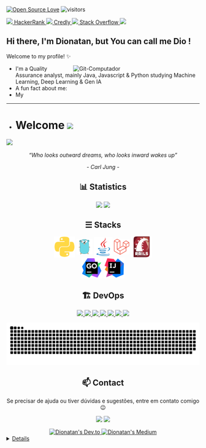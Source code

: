 
[![Open Source Love](https://badges.frapsoft.com/os/v1/open-source.svg?v=102)](https://github.com/ellerbrock/open-source-badge/) 
![visitors](https://visitor-badge.laobi.icu/badge?page_id=dionatan=dionatan) 


<div align="left"> <a href="https://www.hackerrank.com/" title="HackerRank Profile" target="_blank" rel="noopener noreferrer"> <img width="22" src="https://i.ibb.co/P5W5dLW/hackerrank.png"> HackerRank </a> <a href="https://www.credly.com/users//" title="HackerRank Profile" target="_blank" rel="noopener noreferrer"> <img width="25" src="https://i.ibb.co/b4xrkRV/icons8-credly-80-1.png"> Credly </a> <a href="https://stackoverflow.com/users/27412594/?tab=profile" title="Stack Overflow Profile" target="_blank" rel="noopener noreferrer"> <img width="22" src="https://i.ibb.co/W67KFp9/768px-Stack-Overflow-icon-svg.png"> Stack Overflow </a>
	 <a href="https://www.twitch.tv/" target="_blank" rel="noopener noreferrer"> <img src="https://img.shields.io/twitch/status/"> </a> 
</div>

	
## Hi there, I'm Dionatan, but You can call me Dio !

Welcome to my profile! ✨

<div>
  <img align="right" alt="Git-Computador" width="330px" src="https://i.ibb.co/pKnZRJt/OCPJSE17.png"/>
</div>

- I'm a Quality Assurance analyst, mainly Java, Javascript & Python studying Machine Learning, Deep Learning & Gen IA
- A fun fact about me:   
- My  
  
---



- # Welcome <img src="https://media.giphy.com/media/hvRJCLFzcasrR4ia7z/giphy.gif" width="30">


<a href="https://www.pensador.com/colecao/dionatan_carvalho_1081326" title="Pensador"> <img height="21em" src="https://cdn.pensador.com/img/logo.png"></a>
<p align="center"><i>“Who looks outward dreams, who looks inward wakes up”</i></p>
<p align="center"><i>- Carl Jung -</i></p>

<div align="center">
	
## 📊 Statistics

<div align="center">
  <a href="https://ayo.so/"></a>
  <img height="150em" src="https://github-readme-stats.vercel.app/api?username=dionatanc&show_icons=true&theme=dracula&include_all_commits=true&count_private=true"/>
 <img height="150em" src="https://github-readme-stats.vercel.app/api/top-langs/?username=Dionatanc&layout=compact&langs_count=6&theme=radical&hide=html,css,javascript,typescript,GLSL,PLpgSQL,PLSQL,Roff,TSQL,Dockerfile,Makefile,C+,C#,C++ ,C++,"/>



## ☰ Stacks

<div align="center">
<img align="center" alt="Devroot-Js" height="55" width="55" src="https://raw.githubusercontent.com/devicons/devicon/master/icons/python/python-plain.svg">
	<img align="center" alt="Devroot-React" height="41" width="41"  
			src="https://raw.githubusercontent.com/devicons/devicon/master/icons/go/go-original.svg">
 	 <img align="center" alt="Devroot-CSS" height="49" width="49" src="https://raw.githubusercontent.com/devicons/devicon/master/icons/java/java-original.svg">
  		
  <img align="center" alt="Devroot-React" height="41" width="41"  src="https://raw.githubusercontent.com/devicons/devicon/master/icons/laravel/laravel-original.svg">
	<img align="center" alt="Devroot-React" height="55" width="55" src="https://raw.githubusercontent.com/devicons/devicon/master/icons/rails/rails-original-wordmark.svg">
   
  
</div>

<div align="center">
<img align="center" alt="Devroot-React" height="55" width="55" src="https://raw.githubusercontent.com/devicons/devicon/master/icons/goland/goland-original.svg">

<img align="center" alt="Devroot-React" height="55" width="55" src="https://raw.githubusercontent.com/devicons/devicon/master/icons/intellij/intellij-original.svg">
</div>


<div align="Center">
	
 ## 🏗️ DevOps
	
  <a href="https://prometheus.io/">
    <img src="https://img.shields.io/badge/Prometheus-E6522C?style=for-the-badge&logo=Prometheus&logoColor=white">
  </a>
  <a href="https://grafana.com/">
    <img src="https://img.shields.io/badge/grafana-%23F46800.svg?style=for-the-badge&logo=grafana&logoColor=white">
  </a>
  <a href="https://www.datadoghq.com/">
    <img src="https://img.shields.io/badge/datadog-%23632CA6.svg?style=for-the-badge&logo=datadog&logoColor=white">
  </a>
  <a href="https://www.jaegertracing.io">
    <img src="https://img.shields.io/badge/jaeger-0072C6.svg?style=for-the-badge&logo=Jaeger&logoColor=white">
</a>
    </a>
  <a href="https://www.terraform.io">
    <img src="https://img.shields.io/badge/Terraform-%25632CA5.svg?style=for-the-badge&logo=Terraform&logoColor=white">
  </a>
	<a href="https://www.redhat.com/en/ansible-collaborative">
    <img src="https://img.shields.io/badge/Ansible-632CA5.svg?style=for-the-badge&logo=Ansible&logoColor=white">
</a>
<a href="https://kubernetes.io/pt-br/">
    <img src="https://img.shields.io/badge/Kubernetes-ADD8E6.svg?style=for-the-badge&logo=Kubernetes&logoColor=white">
</a>
	
</div>


![Snake animation](https://raw.githubusercontent.com/platane/snk/output/github-contribution-grid-snake-dark.svg)
</div>

## 📫 Contact

 Se precisar de ajuda ou tiver dúvidas e sugestões, entre em contato comigo 😉 
 
 <a href = "mailto:test@test.com"><img src="https://img.shields.io/badge/-Gmail-%23333?style=for-the-badge&logo=gmail&logoColor=white" target="_blank"></a>
  <a href="https://www.linkedin.com/in/carvalhodionatan" target="_blank"><img src="https://img.shields.io/badge/-LinkedIn-%230077B5?style=for-the-badge&logo=linkedin&logoColor=white" target="_blank"></a> 

  
 <a href="https://dev.to/">
  <img alt="Dionatan's Dev.to" width="120em" src="https://img.shields.io/badge/dev.to-0A0A0A?style=for-the-badge&logo=devdotto&logoColor=white" />
	 <a href="https://medium.com/@dionatan"> <img alt="Dionatan's Medium" width="120em" src="https://img.shields.io/badge/Medium-12100E?style=for-the-badge&logo=medium&logoColor=white" />
		 
  
 <details align="left">
<br><br>

<pre>

 </pre>
